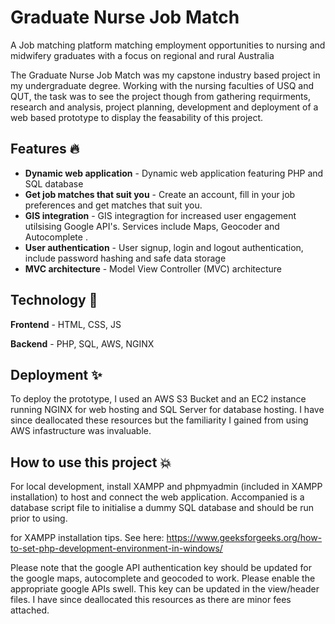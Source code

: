 

# Graduate Nurse Job Match

A Job matching platform matching employment opportunities to nursing and midwifery graduates with a focus on regional and rural Australia 

The Graduate Nurse Job Match was my capstone industry based project in my undergraduate degree. Working with the nursing faculties of USQ and QUT, the task was to see the project though from gathering requirments, research and analysis, project planning, development and deployment of a web based prototype to display the feasability of this project.

## Features 🔥
- **Dynamic web application** - Dynamic web application featuring PHP and SQL database
- **Get job matches that suit you** - Create an account, fill in your job preferences and get matches that suit you.
- **GIS integration** - GIS integragtion for increased user engagement utilsising Google API's. Services include Maps, Geocoder and Autocomplete .
- **User authentication** - User signup, login and logout authentication, include password hashing and safe data storage
- **MVC architecture** - Model View Controller (MVC) architecture

## Technology 💫
**Frontend** - HTML, CSS, JS

**Backend** - PHP, SQL, AWS, NGINX 

## Deployment ✨
To deploy the prototype, I used an AWS S3 Bucket and an EC2 instance running NGINX for web hosting and SQL Server for database hosting. I have since deallocated these resources but the familiarity I gained from using AWS infastructure was invaluable.

## How to use this project 💥
For local development, install XAMPP and phpmyadmin (included in XAMPP installation) to host and connect the web application. Accompanied is a database script file to initialise a dummy SQL database and should be run prior to using.

for XAMPP installation tips. See here:
https://www.geeksforgeeks.org/how-to-set-php-development-environment-in-windows/

Please note that the google API authentication key should be updated for the google maps, autocomplete and geocoded to work. Please enable the appropriate google APIs swell. This key can be updated in the view/header files. I have since deallocated this resources as there are minor fees attached.


